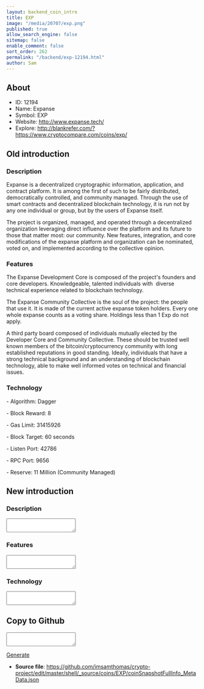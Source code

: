 ```yaml
---
layout: backend_coin_intro
title: EXP
image: "/media/20707/exp.png"
published: true
allow_search_engine: false
sitemap: false
enable_comment: false
sort_order: 262
permalink: "/backend/exp-12194.html"
author: Sam
---
```


## About

- ID: 12194
- Name: Expanse
- Symbol: EXP
- Website: http://www.expanse.tech/
- Explore: http://blankrefer.com/?https://www.cryptocompare.com/coins/exp/


## Old introduction

### Description

<div class="wpb_text_column wpb_content_element "><div class="wpb_wrapper"><p><span>Expanse is a decentralized cryptographic information, application, and contract platform. It is among the first of such to be fairly distributed, democratically controlled, and community managed. Through the use of smart contracts and decentralized blockchain technology, it is run not by any one individual or group, but by the users of Expanse itself. </span></p><p><span>The project is organized, managed, and operated through a decentralized organization leveraging direct influence over the platform and its future to those that matter most: our community. New features, integration, and core modifications of the expanse platform and organization can be nominated, voted on, and implemented according to the collective opinion.</span></p></div></div>

### Features
<p>The Expanse Development Core is composed of the project&#39;s founders and core developers. Knowledgeable, talented individuals with  diverse technical experience related to blockchain technology. </p><p>The Expanse Community Collective is the soul of the project: the people that use it. It is made of the current active expanse token holders. Every one whole expanse counts as a voting share. Holdings less than 1 Exp do not apply.</p><p>A third party board composed of individuals mutually elected by the Developer Core and Community Collective. These should be trusted well known members of the bitcoin/cryptocurrency community with long established reputations in good standing. Ideally, individuals that have a strong technical background and an understanding of blockchain technology, able to make well informed votes on technical and financial issues.</p>

### Technology
<p>- Algorithm: Dagger</p><p>- Block Reward: 8</p><p>- Gas Limit: 31415926</p><p>- Block Target: 60 seconds</p><p>- Listen Port: 42786</p><p>- RPC Port: 9656</p><p>- Reserve: 11 Million (Community Managed)</p>



## New introduction


### Description
<textarea id="meta_description" name="description"></textarea>

### Features
<textarea id="meta_features" name="features"></textarea>

### Technology
<textarea id="meta_technology" name="technology"></textarea>


## Copy to Github

<textarea id="coinsnapshotfullinfo_metadata"></textarea>

<a href="#gen" onclick="generateMetaDatJson()">Generate</a>

- **Source file**: <a href="https://github.com/imsamthomas/crypto-project/edit/master/shell/_source/coins/EXP/coinSnapshotFullInfo_MetaData.json">https://github.com/imsamthomas/crypto-project/edit/master/shell/_source/coins/EXP/coinSnapshotFullInfo_MetaData.json</a>

